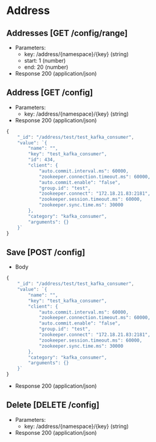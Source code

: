 # Address
## Addresses [GET /config/range]
+ Parameters:
    - key: /address/{namespace}/{key} (string)
    - start: 1 (number)
    - end: 20 (number)
+ Response 200 (application/json)
    
    
## Address [GET /config]
+ Parameters:
    - key: /address/{namespace}/{key} (string)
+ Response 200 (application/json)
```javascript
{
	"_id": "/address/test/test_kafka_consumer",
	"value": `{
		"name": "",
		"key": "test_kafka_consumer",
		"id": 434,
		"client": {
			"auto.commit.interval.ms": 60000,
			"zookeeper.connection.timeout.ms": 60000,
			"auto.commit.enable": "false",
			"group.id": "test",
			"zookeeper.connect": "172.18.21.83:2181",
			"zookeeper.session.timeout.ms": 60000,
			"zookeeper.sync.time.ms": 30000
		},
		"category": "kafka_consumer",
		"arguments": {}
	}`
}
```

## Save [POST /config]
+ Body
```javascript
{
	"_id": "/address/test/test_kafka_consumer",
	"value": `{
		"name": "",
		"key": "test_kafka_consumer",
		"client": {
			"auto.commit.interval.ms": 60000,
			"zookeeper.connection.timeout.ms": 60000,
			"auto.commit.enable": "false",
			"group.id": "test",
			"zookeeper.connect": "172.18.21.83:2181",
			"zookeeper.session.timeout.ms": 60000,
			"zookeeper.sync.time.ms": 30000
		},
		"category": "kafka_consumer",
		"arguments": {}
	}`
}
```
+ Response 200 (application/json)

## Delete [DELETE /config]
+ Parameters:
    - key: /address/{namespace}/{key} (string)
+ Response 200 (application/json)